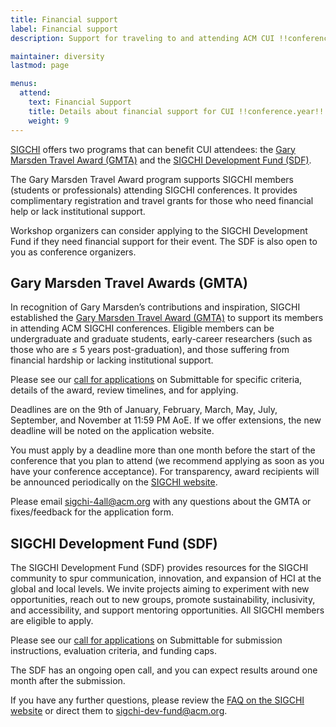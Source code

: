 ```yaml
---
title: Financial support
label: Financial support
description: Support for traveling to and attending ACM CUI !!conference.year!! from SIGCHI.

maintainer: diversity
lastmod: page

menus:
  attend:
    text: Financial Support
    title: Details about financial support for CUI !!conference.year!! attendees
    weight: 9
---
```


[SIGCHI](https://sigchi.org " ACM Special Interest Group on Computer-Human Interaction") offers two programs that can benefit CUI attendees: the [Gary Marsden Travel Award (GMTA)](https://sigchi.org/resources/gary-marsden-travel-awards/ "Information about the Gary Marsden Travel Award") and the [SIGCHI Development Fund (SDF)](https://sigchi.org/resources/sigchi-development-fund/ "Information about the SIGCHI Development Fund").

The Gary Marsden Travel Award program supports SIGCHI members (students or professionals) attending SIGCHI conferences. It provides complimentary registration and travel grants for those who need financial help or lack institutional support.

Workshop organizers can consider applying to the SIGCHI Development Fund if they need financial support for their event. The SDF is also open to you as conference organizers.


## Gary Marsden Travel Awards (GMTA)
In recognition of Gary Marsden’s contributions and inspiration, SIGCHI established the [Gary Marsden Travel Award (GMTA)](https://sigchi.org/resources/gary-marsden-travel-awards/ "Information about the Gary Marsden Travel Award") to support its members in attending ACM SIGCHI conferences. Eligible members can be undergraduate and graduate students, early-career researchers (such as those who are ≤ 5 years post-graduation), and those suffering from financial hardship or lacking institutional support. 

Please see our [call for applications](https://sigchi.submittable.com/submit "Apply for the GMTA on the SIGCHI Submittable") on Submittable for specific criteria, details of the award, review timelines, and for applying.

Deadlines are on the 9th of January, February, March, May, July, September, and November at 11:59 PM AoE. If we offer extensions, the new deadline will be noted on the application website. 

You must apply by a deadline more than one month before the start of the conference that you plan to attend (we recommend applying as soon as you have your conference acceptance). For transparency, award recipients will be announced periodically on the [SIGCHI website](https://sigchi.org/ "The ACM Special Interest Group on Computer Human Interaction"). 

Please email [sigchi-4all@acm.org](mailto:sigchi-4all@acm.org "Email SIGCHI 4 all") with any questions about the GMTA or fixes/feedback for the application form.


## SIGCHI Development Fund (SDF)
The SIGCHI Development Fund (SDF) provides resources for the SIGCHI community to spur communication, innovation, and expansion of HCI at the global and local levels. We invite projects aiming to experiment with new opportunities, reach out to new groups, promote sustainability, inclusivity, and accessibility, and support mentoring opportunities. All SIGCHI members are eligible to apply. 

Please see our [call for applications](https://sigchi.submittable.com/submit "Apply for the SDF on the SIGCHI Submittable") on Submittable for submission instructions, evaluation criteria, and funding caps.

The SDF has an ongoing open call, and you can expect results around one month after the submission. 

If you have any further questions, please review the [FAQ on the SIGCHI website](https://sigchi.org/resources/sigchi-development-fund/ "FAQ for the SIGCHI Development Fund") or direct them to [sigchi-dev-fund@acm.org](mailto:sigchi-dev-fund@acm.org "Email the SIGCHI Development Fund directly").

